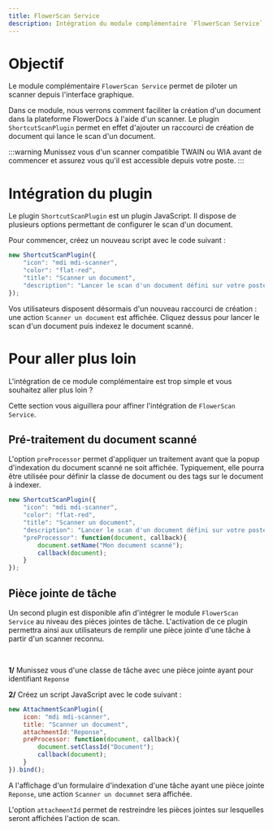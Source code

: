 ```yaml
---
title: FlowerScan Service
description: Intégration du module complémentaire `FlowerScan Service`.
---
```


# Objectif

Le module complémentaire `FlowerScan Service` permet de piloter un scanner depuis l'interface graphique.

Dans ce module, nous verrons comment faciliter la création d'un document dans la plateforme FlowerDocs à l'aide d'un scanner.
Le plugin `ShortcutScanPlugin` permet en effet d'ajouter un raccourci de création de document qui lance le scan d'un document.

:::warning
Munissez vous d'un scanner compatible TWAIN ou WIA avant de commencer et assurez vous qu'il est accessible depuis votre poste. 
:::

# Intégration du plugin

Le plugin `ShortcutScanPlugin` est un plugin JavaScript. Il dispose de plusieurs options permettant de configurer le scan d'un document.

Pour commencer, créez un nouveau script avec le code suivant : 

```javascript
new ShortcutScanPlugin({
	"icon": "mdi mdi-scanner",
	"color": "flat-red",
	"title": "Scanner un document",
	"description": "Lancer le scan d'un document défini sur votre poste",
});
```

Vos utilisateurs disposent désormais d'un nouveau raccourci de création : une action `Scanner un document` est affichée.
Cliquez dessus pour lancer le scan d'un document puis indexez le document scanné.

# Pour aller plus loin

L'intégration de ce module complémentaire est trop simple et vous souhaitez aller plus loin ? 

Cette section vous aiguillera pour affiner l'intégration de `FlowerScan Service`. 

## Pré-traitement du document scanné

L'option `preProcessor` permet d'appliquer un traitement avant que la popup d'indexation du document scanné ne soit affichée.
Typiquement, elle pourra être utilisée pour définir la classe de document ou des tags sur le document à indexer. 

```javascript
new ShortcutScanPlugin({
	"icon": "mdi mdi-scanner",
	"color": "flat-red",
	"title": "Scanner un document",
	"description": "Lancer le scan d'un document défini sur votre poste",
	"preProcessor": function(document, callback){
		document.setName("Mon document scanné");
		callback(document);
	}
});
```

## Pièce jointe de tâche

Un second plugin est disponible afin d'intégrer le module `FlowerScan Service` au niveau des pièces jointes de tâche.
L'activation de ce plugin permettra ainsi aux utilisateurs de remplir une pièce jointe d'une tâche à partir d'un scanner reconnu.

<br/>

**1/** Munissez vous d'une classe de tâche avec une pièce jointe ayant pour identifiant `Reponse`

**2/** Créez un script JavaScript avec le code suivant : 

```javascript
new AttachmentScanPlugin({
	icon: "mdi mdi-scanner",
	title: "Scanner un document",
  	attachmentId:"Reponse",
	preProcessor: function(document, callback){
		document.setClassId("Document");
		callback(document);
	}
}).bind();
```
A l'affichage d'un formulaire d'indexation d'une tâche ayant une pièce jointe `Reponse`, une action `Scanner un documnet` sera affichée.

L'option `attachmentId` permet de restreindre les pièces jointes sur lesquelles seront affichées l'action de scan. 

<!--:::info
Retrouvez le module de scope correspondant à cette formation [ici](broken-link.md) 
:::-->
